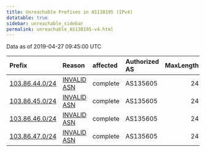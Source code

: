 ```yaml
---
title: Unreachable Prefixes in AS138195 (IPv4)
datatable: true
sidebar: unreachable_sidebar
permalink: unreachable_AS138195-v4.html
---
```


Data as of 2019-04-27 09:45:00 UTC


<div class="datatable-begin"></div>

| Prefix                                                 | Reason                                                                                                 | affected   | Authorized AS   |   MaxLength | Anchor                                       |   unreachable /24s |
|:-------------------------------------------------------|:-------------------------------------------------------------------------------------------------------|:-----------|:----------------|------------:|:---------------------------------------------|-------------------:|
| [103.86.44.0/24](https://stat.ripe.net/103.86.44.0/24) | [INVALID ASN](https://rpki-validator.ripe.net/announcement-preview?asn=AS138195&prefix=103.86.44.0/24) | complete   | AS135605        |          24 | [APNIC](unreachable_APNIC_RPKI_Root-v4.html) |                  1 |
| [103.86.45.0/24](https://stat.ripe.net/103.86.45.0/24) | [INVALID ASN](https://rpki-validator.ripe.net/announcement-preview?asn=AS138195&prefix=103.86.45.0/24) | complete   | AS135605        |          24 | [APNIC](unreachable_APNIC_RPKI_Root-v4.html) |                  1 |
| [103.86.46.0/24](https://stat.ripe.net/103.86.46.0/24) | [INVALID ASN](https://rpki-validator.ripe.net/announcement-preview?asn=AS138195&prefix=103.86.46.0/24) | complete   | AS135605        |          24 | [APNIC](unreachable_APNIC_RPKI_Root-v4.html) |                  1 |
| [103.86.47.0/24](https://stat.ripe.net/103.86.47.0/24) | [INVALID ASN](https://rpki-validator.ripe.net/announcement-preview?asn=AS138195&prefix=103.86.47.0/24) | complete   | AS135605        |          24 | [APNIC](unreachable_APNIC_RPKI_Root-v4.html) |                  1 |

<div class="datatable-end"></div>